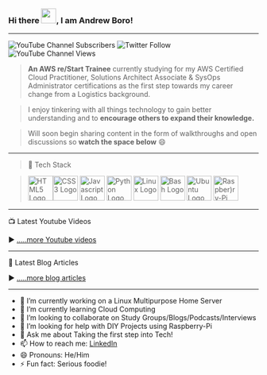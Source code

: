 ### Hi there <img src="https://raw.githubusercontent.com/MartinHeinz/MartinHeinz/master/wave.gif" width="30px">, I am Andrew Boro!

---


![YouTube Channel Subscribers](https://img.shields.io/youtube/channel/subscribers/UCjJLKNa2Su54Kpl9Us1Fl3A?label=People%20subscribed%20to%20my%20channel&style=social)
![Twitter Follow](https://img.shields.io/twitter/follow/Boro1Andrew?label=Twitter%20Followers&style=social)
![YouTube Channel Views](https://img.shields.io/youtube/channel/views/UCjJLKNa2Su54Kpl9Us1Fl3A?label=Total%20Views&style=social)

 > **An AWS re/Start Trainee** currently studying for my AWS Certified Cloud Practitioner, Solutions Architect Associate & SysOps Administrator certifications as the first     step towards my career change from a Logistics background.

 > I enjoy tinkering with all things technology to gain better understanding and to **encourage others to expand their knowledge.**

 > Will soon begin sharing content in the form of walkthroughs and open discussions so **watch the space below** 😄

---

 > 🧰 Tech Stack

 > <img src="https://cdn.worldvectorlogo.com/logos/html5.svg" alt="HTML5 Logo" width="50" height="50" /><img src="https://cdn.worldvectorlogo.com/logos/css-5.svg" alt="CSS3 Logo" width="50" height="50" /> <img src="https://cdn.worldvectorlogo.com/logos/logo-javascript.svg" alt="Javascript Logo" width="50" height="50" />  <img src="https://cdn.worldvectorlogo.com/logos/python-5.svg" alt="Python Logo" width="50" height="50" /> <img src="https://cdn.worldvectorlogo.com/logos/linux-tux.svg" alt="Linux Logo" width="50" height="50" /> <img src="https://cdn.worldvectorlogo.com/logos/bash-1.svg" alt="Bash Logo" width="50" height="50" /> <img src="https://cdn.worldvectorlogo.com/logos/ubuntu-2.svg" alt="Ubuntu Logo" width="50" height="50" />  <img src="https://cdn.worldvectorlogo.com/logos/raspberry-pi.svg" alt="Raspber)ry-Pi Logo" width="50" height="50" />
 > 
---

📺 Latest Youtube Videos

<!-- YOUTUBE-VIDEOS-LIST:START -->

<!-- YOUTUBE-VIDEOS-LIST:END -->

▶️ [.....more Youtube videos](https://www.youtube.com/channel/UCjJLKNa2Su54Kpl9Us1Fl3A)

---

📘 Latest Blog Articles

<!-- BLOG-POST-LIST:START -->

<!-- BLOG-POST-LIST:END -->

▶️ [.....more blog articles](https://hashnode.com/@Boro1Andrew)

---


- 🔭 I’m currently working on a Linux Multipurpose Home Server
- 🌱 I’m currently learning Cloud Computing
- 👯 I’m looking to collaborate on Study Groups/Blogs/Podcasts/Interviews
- 🤔 I’m looking for help with DIY Projects using Raspberry-Pi
- 💬 Ask me about Taking the first step into Tech!
- 📫 How to reach me: [LinkedIn](https://www.linkedin.com/in/andrew-boro-2b9058208/)
- 😄 Pronouns: He/Him
- ⚡ Fun fact: Serious foodie!

 
